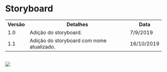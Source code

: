 # Storyboard

<table class="versions">
	<tr>
		<th class="version_header">Versão</th>
		<th>Detalhes</th>
		<th>Data</th>
	</tr>
	<tr>
		<td>1.0</td>
		<td>Adição do storyboard.</td>
		<td>7/9/2019</td>
  </tr>
  <tr>
		<td>1.1</td>
		<td>Adição do storyboard com nome atualizado.</td>
		<td>16/10/2019</td>
	</tr>
</table> 
<br>

<img src="../assets/storyboard/storyboard.jpg">